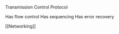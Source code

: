 Transmission Control Protocol

Has flow control 
Has sequencing 
Has error recovery 

[[Networking]]
